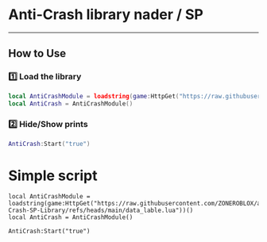 # Anti-Crash library nader / SP 
---

## How to Use

### 1️⃣ Load the library

```lua
local AntiCrashModule = loadstring(game:HttpGet("https://raw.githubusercontent.com/ZONEROBLOX/anti-Crash-SP-Library/refs/heads/main/data_lable.lua"))()
local AntiCrash = AntiCrashModule()
```
### 2️⃣ Hide/Show prints

```lua
AntiCrash:Start("true")
```

# Simple script
``` script
local AntiCrashModule = loadstring(game:HttpGet("https://raw.githubusercontent.com/ZONEROBLOX/anti-Crash-SP-Library/refs/heads/main/data_lable.lua"))()
local AntiCrash = AntiCrashModule()

AntiCrash:Start("true")
```
